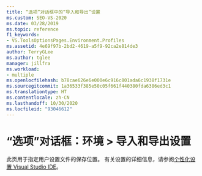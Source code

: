 ```yaml
---
title: “选项”对话框中的“导入和导出”设置
ms.custom: SEO-VS-2020
ms.date: 03/28/2019
ms.topic: reference
f1_keywords:
- VS.ToolsOptionsPages.Environment.Profiles
ms.assetid: 4e69f97b-2bd2-4619-a5f9-92ca2e814de3
author: TerryGLee
ms.author: tglee
manager: jillfra
ms.workload:
- multiple
ms.openlocfilehash: b78cae626e6e000e6c916c801ada6c1938f1731e
ms.sourcegitcommit: 1a36533f385e50c05f661f440380fda6386ed3c1
ms.translationtype: HT
ms.contentlocale: zh-CN
ms.lasthandoff: 10/30/2020
ms.locfileid: "93046612"
---
```

# <a name="options-dialog-box-environment--import-and-export-settings"></a>“选项”对话框：环境 \> 导入和导出设置

此页用于指定用户设置文件的保存位置。 有关设置的详细信息，请参阅[个性化设置 Visual Studio IDE](../../ide/personalizing-the-visual-studio-ide.md)。